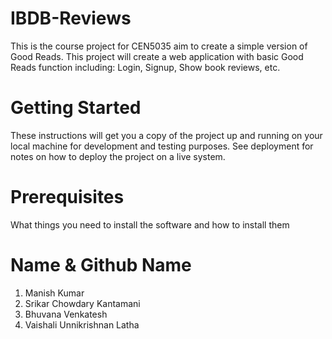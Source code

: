 # IBDB-Reviews
This is the course project for CEN5035 aim to create a simple version of Good Reads. This project will create a web application with basic Good Reads function including: Login, Signup, Show book reviews, etc.

# Getting Started
These instructions will get you a copy of the project up and running on your local machine for development and testing purposes. See deployment for notes on how to deploy the project on a live system.

# Prerequisites
What things you need to install the software and how to install them

# Name & Github Name

1. Manish Kumar 
2. Srikar Chowdary Kantamani
3. Bhuvana Venkatesh
4. Vaishali Unnikrishnan Latha
